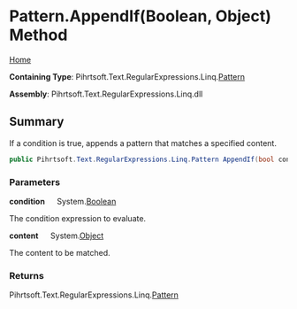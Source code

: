 # Pattern\.AppendIf\(Boolean, Object\) Method

[Home](../../../../../../README.md)

**Containing Type**: Pihrtsoft\.Text\.RegularExpressions\.Linq\.[Pattern](../README.md)

**Assembly**: Pihrtsoft\.Text\.RegularExpressions\.Linq\.dll

## Summary

If a condition is true, appends a pattern that matches a specified content\.

```csharp
public Pihrtsoft.Text.RegularExpressions.Linq.Pattern AppendIf(bool condition, object content)
```

### Parameters

**condition** &emsp; System\.[Boolean](https://docs.microsoft.com/en-us/dotnet/api/system.boolean)

The condition expression to evaluate\.

**content** &emsp; System\.[Object](https://docs.microsoft.com/en-us/dotnet/api/system.object)

The content to be matched\.

### Returns

Pihrtsoft\.Text\.RegularExpressions\.Linq\.[Pattern](../README.md)

